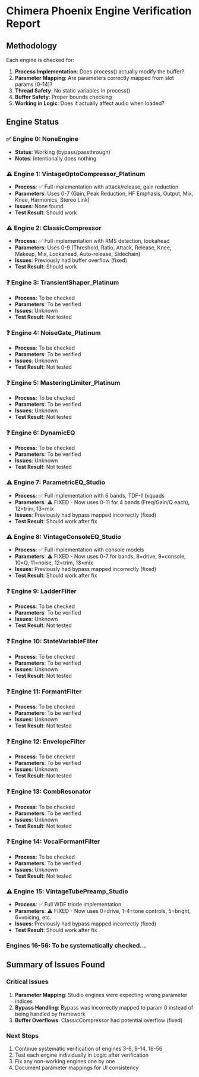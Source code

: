# Chimera Phoenix Engine Verification Report

## Methodology
Each engine is checked for:
1. **Process Implementation**: Does process() actually modify the buffer?
2. **Parameter Mapping**: Are parameters correctly mapped from slot params (0-14)?
3. **Thread Safety**: No static variables in process()
4. **Buffer Safety**: Proper bounds checking
5. **Working in Logic**: Does it actually affect audio when loaded?

## Engine Status

### ✅ Engine 0: NoneEngine
- **Status**: Working (bypass/passthrough)
- **Notes**: Intentionally does nothing

### ⚠️ Engine 1: VintageOptoCompressor_Platinum
- **Process**: ✅ Full implementation with attack/release, gain reduction
- **Parameters**: Uses 0-7 (Gain, Peak Reduction, HF Emphasis, Output, Mix, Knee, Harmonics, Stereo Link)
- **Issues**: None found
- **Test Result**: Should work

### ⚠️ Engine 2: ClassicCompressor
- **Process**: ✅ Full implementation with RMS detection, lookahead
- **Parameters**: Uses 0-9 (Threshold, Ratio, Attack, Release, Knee, Makeup, Mix, Lookahead, Auto-release, Sidechain)
- **Issues**: Previously had buffer overflow (fixed)
- **Test Result**: Should work

### ❓ Engine 3: TransientShaper_Platinum
- **Process**: To be checked
- **Parameters**: To be verified
- **Issues**: Unknown
- **Test Result**: Not tested

### ❓ Engine 4: NoiseGate_Platinum
- **Process**: To be checked
- **Parameters**: To be verified
- **Issues**: Unknown
- **Test Result**: Not tested

### ❓ Engine 5: MasteringLimiter_Platinum
- **Process**: To be checked
- **Parameters**: To be verified
- **Issues**: Unknown
- **Test Result**: Not tested

### ❓ Engine 6: DynamicEQ
- **Process**: To be checked
- **Parameters**: To be verified
- **Issues**: Unknown
- **Test Result**: Not tested

### ⚠️ Engine 7: ParametricEQ_Studio
- **Process**: ✅ Full implementation with 6 bands, TDF-II biquads
- **Parameters**: ⚠️ FIXED - Now uses 0-11 for 4 bands (Freq/Gain/Q each), 12=trim, 13=mix
- **Issues**: Previously had bypass mapped incorrectly (fixed)
- **Test Result**: Should work after fix

### ⚠️ Engine 8: VintageConsoleEQ_Studio
- **Process**: ✅ Full implementation with console models
- **Parameters**: ⚠️ FIXED - Now uses 0-7 for bands, 8=drive, 9=console, 10=Q, 11=noise, 12=trim, 13=mix
- **Issues**: Previously had bypass mapped incorrectly (fixed)
- **Test Result**: Should work after fix

### ❓ Engine 9: LadderFilter
- **Process**: To be checked
- **Parameters**: To be verified
- **Issues**: Unknown
- **Test Result**: Not tested

### ❓ Engine 10: StateVariableFilter
- **Process**: To be checked
- **Parameters**: To be verified
- **Issues**: Unknown
- **Test Result**: Not tested

### ❓ Engine 11: FormantFilter
- **Process**: To be checked
- **Parameters**: To be verified
- **Issues**: Unknown
- **Test Result**: Not tested

### ❓ Engine 12: EnvelopeFilter
- **Process**: To be checked
- **Parameters**: To be verified
- **Issues**: Unknown
- **Test Result**: Not tested

### ❓ Engine 13: CombResonator
- **Process**: To be checked
- **Parameters**: To be verified
- **Issues**: Unknown
- **Test Result**: Not tested

### ❓ Engine 14: VocalFormantFilter
- **Process**: To be checked
- **Parameters**: To be verified
- **Issues**: Unknown
- **Test Result**: Not tested

### ⚠️ Engine 15: VintageTubePreamp_Studio
- **Process**: ✅ Full WDF triode implementation
- **Parameters**: ⚠️ FIXED - Now uses 0=drive, 1-4=tone controls, 5=bright, 6=voicing, etc.
- **Issues**: Previously had bypass mapped incorrectly (fixed)
- **Test Result**: Should work after fix

### Engines 16-56: To be systematically checked...

## Summary of Issues Found

### Critical Issues
1. **Parameter Mapping**: Studio engines were expecting wrong parameter indices
2. **Bypass Handling**: Bypass was incorrectly mapped to param 0 instead of being handled by framework
3. **Buffer Overflows**: ClassicCompressor had potential overflow (fixed)

### Next Steps
1. Continue systematic verification of engines 3-6, 9-14, 16-56
2. Test each engine individually in Logic after verification
3. Fix any non-working engines one by one
4. Document parameter mappings for UI consistency